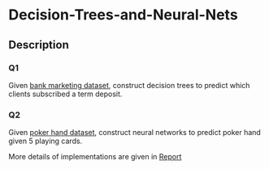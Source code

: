 # Decision-Trees-and-Neural-Nets
## Description
### Q1
Given [bank marketing dataset](https://archive.ics.uci.edu/dataset/222/bank+marketing), construct decision trees to predict which clients subscribed a term deposit.
### Q2
Given [poker hand dataset](https://archive.ics.uci.edu/dataset/158/poker+hand), construct neural networks to predict poker hand given 5 playing cards.

More details of implementations are given in [Report](./Report.pdf)
